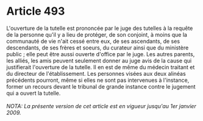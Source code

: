 # Article 493

L'ouverture de la tutelle est prononcée par le juge des tutelles à la requête de la personne qu'il y a lieu de protéger, de son conjoint, à moins que la communauté de vie n'ait cessé entre eux, de ses ascendants, de ses descendants, de ses frères et soeurs, du curateur ainsi que du ministère public ; elle peut être aussi ouverte d'office par le juge.   Les autres parents, les alliés, les amis peuvent seulement donner au juge avis de la cause qui justifierait l'ouverture de la tutelle. Il en est de même du médecin traitant et du directeur de l'établissement.   Les personnes visées aux deux alinéas précédents pourront, même si elles ne sont pas intervenues à l'instance, former un recours devant le tribunal de grande instance contre le jugement qui a ouvert la tutelle.<br/><br/><i>NOTA:  La présente version de cet article est en vigueur jusqu'au 1er janvier 2009.</i>